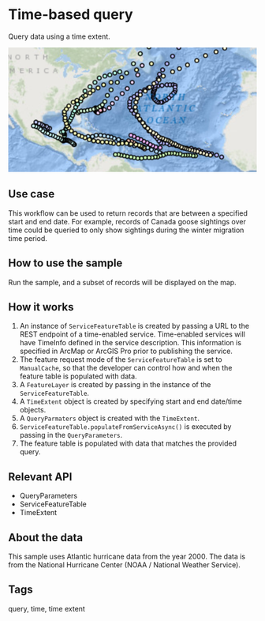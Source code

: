 # Time-based query

Query data using a time extent. 

![Image of time-based query](TimeBasedQuery.png)

## Use case

This workflow can be used to return records that are between a specified start and end date. For example, records of Canada goose sightings over time could be queried to only show sightings during the winter migration time period.

## How to use the sample

Run the sample, and a subset of records will be displayed on the map.

## How it works

1. An instance of `ServiceFeatureTable` is created by passing a URL to the REST endpoint of a time-enabled service. Time-enabled services will have TimeInfo defined in the service description. This information is specified in ArcMap or ArcGIS Pro prior to publishing the service.
2. The feature request mode of the `ServiceFeatureTable` is set to `ManualCache`, so that the developer can control how and when the feature table is populated with data.
3. A `FeatureLayer` is created by passing in the instance of the `ServiceFeatureTable`.
4. A `TimeExtent` object is created by specifying start and end date/time objects.
5. A `QueryParmaters` object is created with the `TimeExtent`.
6. `ServiceFeatureTable.populateFromServiceAsync()` is executed by passing in the `QueryParameters`.
7. The feature table is populated with data that matches the provided query.

## Relevant API

* QueryParameters
* ServiceFeatureTable
* TimeExtent

## About the data

This sample uses Atlantic hurricane data from the year 2000. The data is from the National Hurricane Center (NOAA / National Weather Service).

## Tags

query, time, time extent
